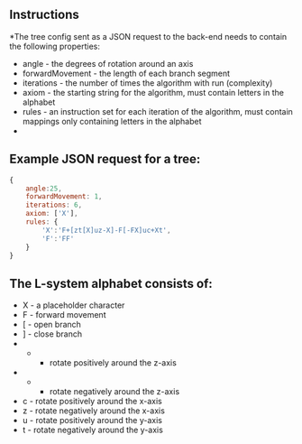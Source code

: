 ## Instructions
*The tree config sent as a JSON request to the back-end needs to contain the following properties:
* angle - the degrees of rotation around an axis
* forwardMovement - the length of each branch segment
* iterations - the number of times the algorithm with run (complexity)
* axiom - the starting string for the algorithm, must contain letters in the alphabet
* rules - an instruction set for each iteration of the algorithm, must contain mappings only containing letters in the alphabet
*

## Example JSON request for a tree:
```javascript
{
	angle:25, 
	forwardMovement: 1, 
	iterations: 6, 	
	axiom: ['X'], 
	rules: {
		'X':'F+[zt[X]uz-X]-F[-FX]uc+Xt',
		'F':'FF'
	}
}
```

## The L-system alphabet consists of:
* X - a placeholder character
* F - forward movement
* [ - open branch
* ] - close branch
* + - rotate positively around the z-axis 
* - - rotate negatively around the z-axis
* c - rotate positively around the x-axis 
* z - rotate negatively around the x-axis
* u - rotate positively around the y-axis 
* t - rotate negatively around the y-axis
